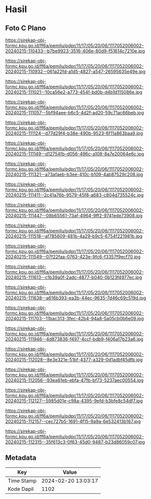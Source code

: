 # Hasil

## Foto C Plano

https://sirekap-obj-formc.kpu.go.id/ff6a/pemilu/pdpr/11/17/05/20/06/1117052006002-20240215-110433--b7be9923-3516-406e-80d9-f51614c7210e.jpg

https://sirekap-obj-formc.kpu.go.id/ff6a/pemilu/pdpr/11/17/05/20/06/1117052006002-20240215-110932--061a22fd-a1d5-4827-a547-26595635e49e.jpg

https://sirekap-obj-formc.kpu.go.id/ff6a/pemilu/pdpr/11/17/05/20/06/1117052006002-20240215-111021--10ca56e2-a773-454f-bd0b-d4b1d115086e.jpg

https://sirekap-obj-formc.kpu.go.id/ff6a/pemilu/pdpr/11/17/05/20/06/1117052006002-20240215-111057--5bf94aee-b6c5-4d2f-ad20-59c71ac66beb.jpg

https://sirekap-obj-formc.kpu.go.id/ff6a/pemilu/pdpr/11/17/05/20/06/1117052006002-20240215-111124--d77d29f4-b38e-490b-9523-6f11a863baa9.jpg

https://sirekap-obj-formc.kpu.go.id/ff6a/pemilu/pdpr/11/17/05/20/06/1117052006002-20240215-111149--d12754fb-d056-496c-a108-8a7e20064e6c.jpg

https://sirekap-obj-formc.kpu.go.id/ff6a/pemilu/pdpr/11/17/05/20/06/1117052006002-20240215-111321--a73afaeb-b3ee-410c-b109-4ab87529c208.jpg

https://sirekap-obj-formc.kpu.go.id/ff6a/pemilu/pdpr/11/17/05/20/06/1117052006002-20240215-111411--2c41a76b-9579-45f8-a683-c804d735524c.jpg

https://sirekap-obj-formc.kpu.go.id/ff6a/pemilu/pdpr/11/17/05/20/06/1117052006002-20240215-111447--08b65561-73af-4964-9ff2-9741ede73908.jpg

https://sirekap-obj-formc.kpu.go.id/ff6a/pemilu/pdpr/11/17/05/20/06/1117052006002-20240215-111518--af785609-481b-4a29-b9c5-6754f221981b.jpg

https://sirekap-obj-formc.kpu.go.id/ff6a/pemilu/pdpr/11/17/05/20/06/1117052006002-20240215-111549--07f22faa-0763-423e-9fc6-f3357f9ecf70.jpg

https://sirekap-obj-formc.kpu.go.id/ff6a/pemilu/pdpr/11/17/05/20/06/1117052006002-20240215-111613--c1b39a0f-2adc-4877-b040-0b123f4977ec.jpg

https://sirekap-obj-formc.kpu.go.id/ff6a/pemilu/pdpr/11/17/05/20/06/1117052006002-20240215-111638--a616b393-ea3b-44ec-9635-7d46c69c519d.jpg

https://sirekap-obj-formc.kpu.go.id/ff6a/pemilu/pdpr/11/17/05/20/06/1117052006002-20240215-111703--11bac313-3fec-42b4-94a8-5a05cb0b6e09.jpg

https://sirekap-obj-formc.kpu.go.id/ff6a/pemilu/pdpr/11/17/05/20/06/1117052006002-20240215-111946--4d873836-f497-4ccf-bdb9-f406a17b23a6.jpg

https://sirekap-obj-formc.kpu.go.id/ff6a/pemilu/pdpr/11/17/05/20/06/1117052006002-20240215-112028--8e3e321e-51bf-4377-a329-0d1adbf45dfb.jpg

https://sirekap-obj-formc.kpu.go.id/ff6a/pemilu/pdpr/11/17/05/20/06/1117052006002-20240215-112056--93ea81eb-ebfa-47fb-bf73-5237aec00554.jpg

https://sirekap-obj-formc.kpu.go.id/ff6a/pemilu/pdpr/11/17/05/20/06/1117052006002-20240215-112127--5985d01e-c98a-4395-9efd-b3bfe8c54df7.jpg

https://sirekap-obj-formc.kpu.go.id/ff6a/pemilu/pdpr/11/17/05/20/06/1117052006002-20240215-112157--cec727b5-1691-4f15-9a9a-6e532413b167.jpg

https://sirekap-obj-formc.kpu.go.id/ff6a/pemilu/pdpr/11/17/05/20/06/1117052006002-20240215-112315--35f613c3-0f63-45d0-9487-b23d86059c07.jpg


## Metadata

| Key        | Value               |
| ---------- | ------------------- |
| Time Stamp | 2024-02-20 13:03:17 |
| Kode Dapil | 1102                |



